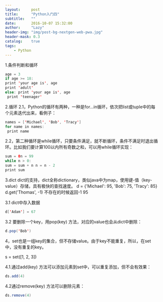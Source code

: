 ```yaml
---
layout:     post
title:      "Python入门四"
subtitle:   ""
date:       2016-10-07 15:32:00
author:     "Lazy"
header-img: "img/post-bg-nextgen-web-pwa.jpg"
header-mask: 0.3
catalog:    true
tags:
    - Python
---
```







1.条件判断和循环
```java
age = 3
if age >= 18: 
print 'your age is', age 
print 'adult'
else: print 'your age is', age
 print 'teenager'
```

2.循环
2.1，Python的循环有两种，一种是for...in循环，依次把list或tuple中的每个元素迭代出来，看例子：
```java
names = ['Michael', 'Bob', 'Tracy']
for name in names:
 print name
```

2.2，第二种循环是while循环，只要条件满足，就不断循环，条件不满足时退出循环。比如我们要计算100以内所有奇数之和，可以用while循环实现：
```java
sum = 0n = 99
while n > 0: 
sum = sum + n n = n - 2
print sum
```

3.dict dict的支持，dict全称dictionary，类似java中为map，使用键-值（key-value）存储，具有极快的查找速度。
 d = {'Michael': 95, 'Bob': 75, 'Tracy': 85}
d.get('Thomas', -1)   不存在的时候返回-1
95

3.1 dict中存入数据

```java
d['Adam'] = 67
```

3.2 要删除一个key，用pop(key)
方法，对应的value也会从dict中删除：
```java
d.pop('Bob')
```

4，set也是一组key的集合，但不存储value。由于key不能重复，所以，在set中，没有重复的key。

s = set([1, 2, 3])

4.1.通过add(key)
方法可以添加元素到set中，可以重复添加，但不会有效果：
```java
ds.add(4)
```

4.2通过remove(key)
方法可以删除元素：
```java
ds.remove(4)
```
